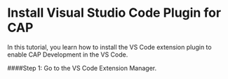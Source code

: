 # Install Visual Studio Code Plugin for CAP 

In this tutorial, you learn how to install the VS Code extension plugin to enable CAP Development in the VS Code. 

####Step 1: Go to the VS Code Extension Manager.

